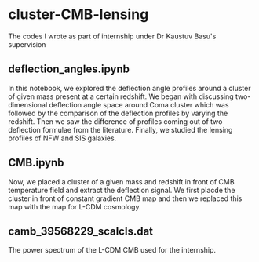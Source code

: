 # cluster-CMB-lensing
The codes I wrote as part of internship under Dr Kaustuv Basu's supervision

## deflection_angles.ipynb
In this notebook, we explored the deflection angle profiles around a cluster of given mass present at a certain redshift. We began with discussing two-dimensional deflection angle space around Coma cluster which was followed by the comparison of the deflection profiles by varying the redshift. Then we saw the difference of profiles coming out of two deflection formulae from the literature. Finally, we studied the lensing profiles of NFW and SIS galaxies.

## CMB.ipynb
Now, we placed a cluster of a given mass and redshift in front of CMB temperature field and extract the deflection signal. We first placde the cluster in front of constant gradient CMB map and then we replaced this map with the map for L-CDM cosmology.

## camb_39568229_scalcls.dat
The power spectrum of the L-CDM CMB used for the internship.
